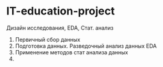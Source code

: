 # IT-education-project
Дизайн исследования, EDA, Стат. анализ

1) Первичный сбор данных
2) Подготовка данных. Разведочный анализ данных EDA
3) Применение методов стат анализа данных
4) 
